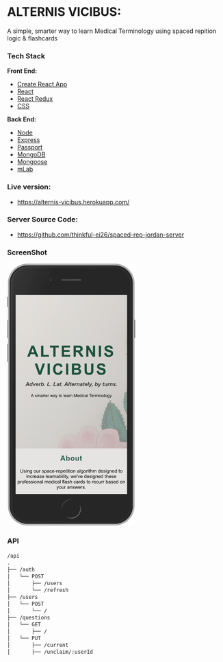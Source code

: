# ALTERNIS VICIBUS:
A simple, smarter way to learn Medical Terminology using spaced repition logic & flashcards

### Tech Stack
**Front End:** 
  - [Create React App](https://github.com/facebook/create-react-app)
  - [React](https://github.com/facebook/react)
  - [React Redux](https://redux.js.org/introduction/getting-started)
  - [CSS](https://developer.mozilla.org/en-US/docs/Web/CSS)

**Back End:** 
  - [Node](https://github.com/nodejs/node)
  - [Express](https://github.com/expressjs/express)
  - [Passport](http://www.passportjs.org/)
  - [MongoDB](https://github.com/mongodb/mongo)
  - [Mongoose](https://github.com/Automattic/mongoose)
  - [mLab](https://mlab.com/)

### Live version: 
- https://alternis-vicibus.herokuapp.com/

### Server Source Code: 
- https://github.com/thinkful-ei26/spaced-rep-jordan-server

### ScreenShot
<img src='./src/assets/alternisvicibus.png' alt='App Screenshot' width='300px'/>

### API
```
/api
.
├── /auth
│   └── POST
│       ├── /users
│       └── /refresh
├── /users
│   └── POST
│       └── /
├── /questions
│   └── GET
│       ├── /
│   └── PUT
│       ├── /current
│       ├── /unclaim/:userId
```
